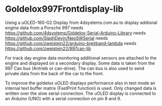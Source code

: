 # Goldelox997Frontdisplay-lib
Using a uOLED-160-G2 Display from 4dsystems.com.au  to display addional engine data from a Porsche 997
needs https://github.com/4dsystems/Goldelox-Serial-Arduino-Library
needs https://github.com/SlashDevin/NeoSWSerial
needs https://github.com/zweistein22/arduino-breitband-lambda
needs https://github.com/zweistein22/997can-lib

For track day engine data monitoring additional  sensors are attached to the engine and displayed on a secondary display.
Some data is taken from the 997 Can bus (Antrieb or can-drive).  The can bus is also used to send private data from the back of the car to the front.

To improve the goldelox uOLED displays performance also in text mode an internal text buffer matrix (FastPrint function) is used. Only changed data is written over the slow serial connection. The uOLED display is connected to an Arduino (UNO)  with a serial connection on pin 8 and 9.

